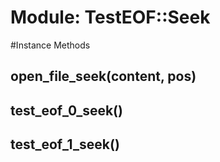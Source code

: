 # Module: TestEOF::Seek
    




#Instance Methods
## open_file_seek(content, pos) [](#method-i-open_file_seek)

## test_eof_0_seek() [](#method-i-test_eof_0_seek)

## test_eof_1_seek() [](#method-i-test_eof_1_seek)


